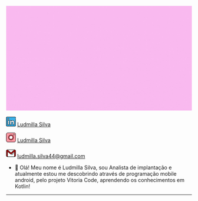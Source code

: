 <img src="Yellow Blue Pink White Fun Kid Virtual Trivia Quiz Presentations gif rosa.gif" width="2000"></h2>

<img src="linkedin (1).png" width="26"></img></a> [Ludmilla Silva](https://www.linkedin.com/in/ludmilla-silva-pereira-35b8b214b)

<img src="instagram-logo.png" width="26"></img></a> [Ludmilla Silva](https://www.instagram.com/ludmilla.silva.9)

<img src="gmail.png" width="26"></img></a> ludmilla.silva44@gmail.com

- 👋 Olá! Meu nome é Ludmilla Silva, sou Analista de implantação e atualmente estou me descobrindo através de programação mobile android, pelo projeto Vitoria Code, aprendendo os conhecimentos em Kotlin!

___
<!---
Ludmilla-Silva/Ludmilla-Silva is a ✨ special ✨ repository because its `README.md` (this file) appears on your GitHub profile.
You can click the Preview link to take a look at your changes.
--->
